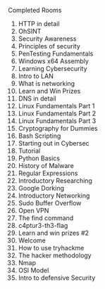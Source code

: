 Completed Rooms

1. HTTP in detail
2. OhSINT
3. Security Awareness
4. Principles of security
5. PenTesting Fundamentals
6. Windows x64 Assembly
7. Learning Cybersecurity
8. Intro to LAN
9. What is networking
10. Learn and Win Prizes
11. DNS in detail
12. Linux Fundamentals Part 1
13. Linux Fundamentals Part 2
14. Linux Fundamentals Part 3
15. Cryptography for Dummies
16. Bash Scripting
17. Starting out in Cybersec
18. Tutorial
19. Python Basics
20. History of Malware
21. Regular Expressions
22. Introductory Researching 
23. Google Dorking
24. Introductory Networking
25. Sudo Buffer Overflow
26. Open VPN
27. The find command
28. c4ptur3-th3-flag
29. Learn and win prizes #2
30. Welcome
31. How to use tryhackme
32. The hacker methodology
33. Nmap
34. OSI Model
35. Intro to defensive Security
